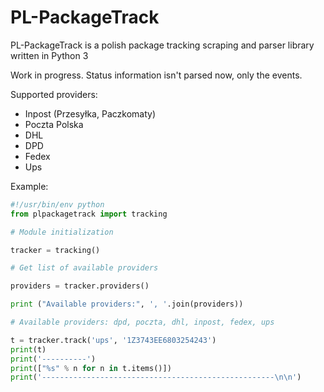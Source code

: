 # PL-PackageTrack

PL-PackageTrack is a polish package tracking scraping and parser library written in Python 3

Work in progress. Status information isn't parsed now, only the events.

Supported providers:

* Inpost (Przesyłka, Paczkomaty)
* Poczta Polska
* DHL
* DPD
* Fedex
* Ups

Example:

```python
#!/usr/bin/env python
from plpackagetrack import tracking

# Module initialization

tracker = tracking()

# Get list of available providers

providers = tracker.providers()

print ("Available providers:", ', '.join(providers))

# Available providers: dpd, poczta, dhl, inpost, fedex, ups

t = tracker.track('ups', '1Z3743EE6803254243')
print(t)
print('----------')
print(["%s" % n for n in t.items()])
print('----------------------------------------------------\n\n')

```

